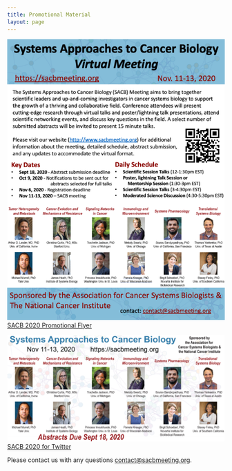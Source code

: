 ```yaml
---
title: Promotional Material
layout: page
---
```


![Promotional Flyer](/public/img/SACB_Promotion.png)
[SACB 2020 Promotional Flyer](/public/SACB_Promotion.pdf)


![Twitter Flyer](/public/img/SACB2020_Twitter5.png)
[SACB 2020 for Twitter](/public/SACB2020_Twitter5.pdf)

Please contact us with any questions [contact@sacbmeeting.org](mailto:contact@sacbmeeting.org).
